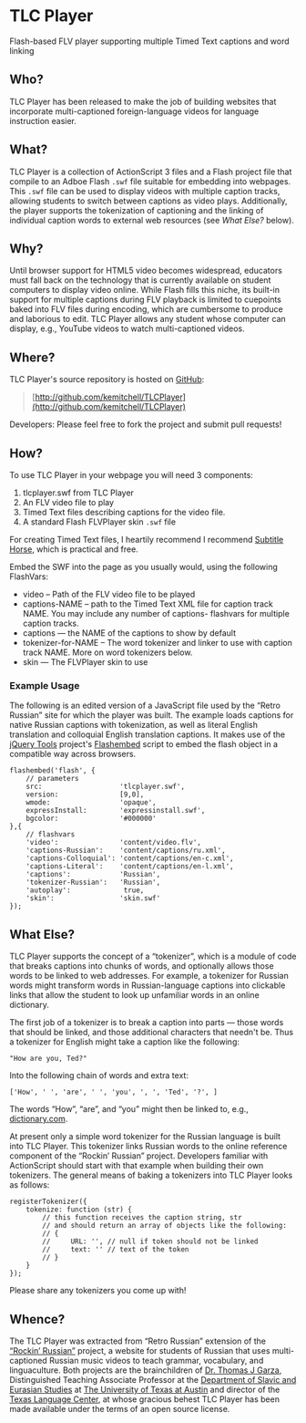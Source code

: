 TLC Player
==========

Flash-based FLV player supporting multiple Timed Text captions and word linking

Who?
---

TLC Player has been released to make the job of building websites that incorporate multi-captioned foreign-language videos for language instruction easier.

What?
----

TLC Player is a collection of ActionScript 3 files and a Flash project file that compile to an Adboe Flash `.swf` file suitable for embedding into webpages. This `.swf` file can be used to display videos with multiple caption tracks, allowing students to switch between captions as video plays. Additionally, the player supports the tokenization of captioning and the linking of individual caption words to external web resources (see _What Else?_ below).

Why?
----

Until browser support for HTML5 video becomes widespread, educators must fall back on the technology that is currently available on student computers to display video online. While Flash fills this niche, its built-in support for multiple captions during FLV playback is limited to cuepoints baked into FLV files during encoding, which are cumbersome to produce and laborious to edit. TLC Player allows any student whose computer can display, e.g., YouTube videos to watch multi-captioned videos.

Where?
------

TLC Player's source repository is hosted on [GitHub](http://github.com/):

> [http://github.com/kemitchell/TLCPlayer](http://github.com/kemitchell/TLCPlayer)

Developers: Please feel free to fork the project and submit pull requests!

How?
----

To use TLC Player in your webpage you will need 3 components:

1. tlcplayer.swf from TLC Player
2. An FLV video file to play
3. Timed Text files describing captions for the video file.
4. A standard Flash FLVPlayer skin `.swf` file

For creating Timed Text files, I heartily recommend  I recommend [Subtitle Horse](http://subtitle-horse.org/), which is practical and free.

Embed the SWF into the page as you usually would, using the following FlashVars:

* video – Path of the FLV video file to be played
* captions-NAME – path to the Timed Text XML file for caption track NAME. You may include any number of captions- flashvars for multiple caption tracks.
* captions — the NAME of the captions to show by default
* tokenizer-for-NAME – The word tokenizer and linker to use with caption track NAME. More on word tokenizers below.
* skin — The FLVPlayer skin to use

### Example Usage

The following is an edited version of a JavaScript file used by the “Retro Russian” site for which the player was built. The example loads captions for native Russian captions with tokenization, as well as literal English translation and colloquial English translation captions. It makes use of the [jQuery Tools](http://flowplayer.org/tools/) project's [Flashembed](http://flowplayer.org/tools/toolbox/flashembed.html) script to embed the flash object in a compatible way across browsers.

    flashembed('flash', {
        // parameters
        src:                   'tlcplayer.swf',
        version:               [9,0],
        wmode:                 'opaque',
        expressInstall:        'expressinstall.swf',
        bgcolor:               '#000000'
    },{
        // flashvars
        'video':               'content/video.flv',
        'captions-Russian':    'content/captions/ru.xml',
        'captions-Colloquial': 'content/captions/en-c.xml',
        'captions-Literal':    'content/captions/en-l.xml',
        'captions':            'Russian',
        'tokenizer-Russian':   'Russian',
        'autoplay':             true,
        'skin':                'skin.swf'
    });

What Else?
----------

TLC Player supports the concept of a “tokenizer”, which is a module of code that breaks captions into chunks of words, and optionally allows those words to be linked to web addresses. For example, a tokenizer for Russian words might transform words in Russian-language captions into clickable links that allow the student to look up unfamiliar words in an online dictionary.

The first job of a tokenizer is to break a caption into parts — those words that should be linked, and those additional characters that needn't be. Thus a tokenizer for English might take a caption like the following:

    "How are you, Ted?"

Into the following chain of words and extra text:

    ['How', ' ', 'are', ' ', 'you', ', ', 'Ted', '?', ]

The words “How”, “are”, and “you” might then be linked to, e.g., [dictionary.com](http://www.dictionary.com).

At present only a simple word tokenizer for the Russian language is built into TLC Player. This tokenizer links Russian words to the online reference component of the “Rockin’ Russian” project. Developers familiar with ActionScript should start with that example when building their own tokenizers. The general means of baking a tokenizers into TLC Player looks as follows:

    registerTokenizer({
        tokenize: function (str) {
            // this function receives the caption string, str
            // and should return an array of objects like the following:
            // {
            //     URL: '', // null if token should not be linked
            //     text: '' // text of the token
            // }
        }
    });

Please share any tokenizers you come up with!

Whence?
-------

The TLC Player was extracted from “Retro Russian” extension of the [“Rockin’ Russian”](http://tltc.la.utexas.edu/rr/index.html) project, a website for students of Russian that uses multi-captioned Russian music videos to teach grammar, vocabulary, and linguaculture. Both projects are the brainchildren of [Dr. Thomas J Garza](https://webspace.utexas.edu/garzatj/), Distinguished Teaching Associate Professor at the [Department of Slavic and Eurasian Studies](http://www.utexas.edu/cola/depts/slavic/) at [The University of Texas at Austin](http://www.utexas.edu) and director of the [Texas Language Center](http://www.utexas.edu/cola/centers/tlc/), at whose gracious behest TLC Player has been made available under the terms of an open source license.